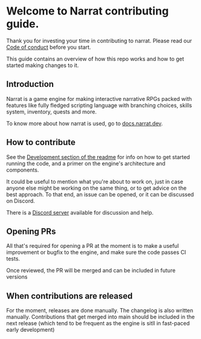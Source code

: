 # Welcome to Narrat contributing guide.

Thank you for investing your time in contributing to narrat. Please read our [Code of conduct](CODE_OF_CONDUCT.md) before you start.

This guide contains an overview of how this repo works and how to get started making changes to it.

## Introduction

Narrat is a game engine for making interactive narrative RPGs packed with features like fully fledged scripting language with branching choices, skills system, inventory, quests and more.

To know more about how narrat is used, go to [docs.narrat.dev](https://docs.narrat.dev/).

## How to contribute

See the [Development section of the readme](./README.md#development-for-contributors) for info on how to get started running the code, and a primer on the engine's architecture and components.

It could be useful to mention what you're about to work on, just in case anyone else might be working on the same thing, or to get advice on the best approach. To that end, an issue can be opened, or it can be discussed on Discord.

There is a [Discord server](https://discord.gg/Xgz7EQ2Xgh) available for discussion and help.

## Opening PRs

All that's required for opening a PR at the moment is to make a useful improvement or bugfix to the engine, and make sure the code passes CI tests.

Once reviewed, the PR will be merged and can be included in future versions

## When contributions are released

For the moment, releases are done manually. The changelog is also written manually. Contributions that get merged into main should be included in the next release (which tend to be frequent as the engine is sitll in fast-paced early development)
